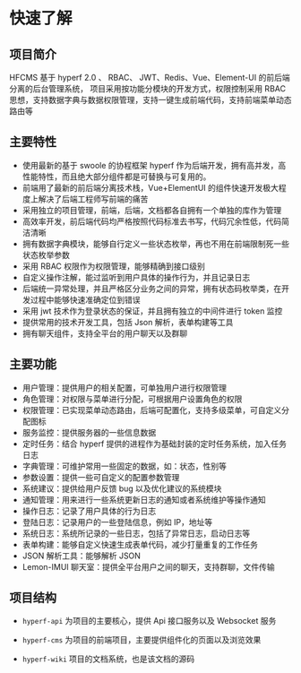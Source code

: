 # 快速了解

## 项目简介

HFCMS 基于 hyperf 2.0 、 RBAC、 JWT、Redis、Vue、Element-UI 的前后端分离的后台管理系统，
项目采用按功能分模块的开发方式，权限控制采用 RBAC 思想，支持数据字典与数据权限管理，支持一键生成前端代码，支持前端菜单动态路由等

## 主要特性

- 使用最新的基于 swoole 的协程框架 hyperf 作为后端开发，拥有高并发，高性能特性，而且绝大部分组件都是可替换与可复用的。
- 前端用了最新的前后端分离技术栈，Vue+ElementUI 的组件快速开发极大程度上解决了后端工程师写前端的痛苦
- 采用独立的项目管理，前端，后端，文档都各自拥有一个单独的库作为管理
- 高效率开发，前后端代码均严格按照代码标准去书写，代码冗余性低，代码简洁清晰
- 拥有数据字典模块，能够自行定义一些状态枚举，再也不用在前端限制死一些状态枚举参数
- 采用 RBAC 权限作为权限管理，能够精确到接口级别
- 自定义操作注解，能过监听到用户具体的操作行为，并且记录日志
- 后端统一异常处理，并且严格区分业务之间的异常，拥有状态码枚举类，在开发过程中能够快速准确定位到错误
- 采用 jwt 技术作为登录状态的保证，并且拥有独立的中间件进行 token 监控
- 提供常用的技术开发工具，包括 Json 解析，表单构建等工具
- 拥有聊天组件，支持全平台的用户聊天以及群聊

## 主要功能

- 用户管理：提供用户的相关配置，可单独用户进行权限管理
- 角色管理：对权限与菜单进行分配，可根据用户设置角色的权限
- 权限管理：已实现菜单动态路由，后端可配置化，支持多级菜单，可自定义分配图标
- 服务监控：提供服务器的一些信息数据
- 定时任务：结合 hyperf 提供的进程作为基础封装的定时任务系统，加入任务日志
- 字典管理：可维护常用一些固定的数据，如：状态，性别等
- 参数设置：提供一些可自定义的配置参数管理
- 系统建议：提供给用户反馈 bug 以及优化建议的系统模块
- 通知管理：用来进行一些系统更新日志的通知或者系统维护等操作通知
- 操作日志：记录了用户具体的行为日志
- 登陆日志：记录用户的一些登陆信息，例如 IP，地址等
- 系统日志：系统所记录的一些日志，包括了异常日志，启动日志等
- 表单构建：能够自定义快速生成表单代码，减少打量重复的工作任务
- JSON 解析工具：能够解析 JSON
- Lemon-IMUI 聊天室：提供全平台用户之间的聊天，支持群聊，文件传输

## 项目结构

- `hyperf-api` 为项目的主要核心，提供 Api 接口服务以及 Websocket 服务

- `hyperf-cms` 为项目的前端项目，主要提供组件化的页面以及浏览效果

- `hyperf-wiki` 项目的文档系统，也是该文档的源码
